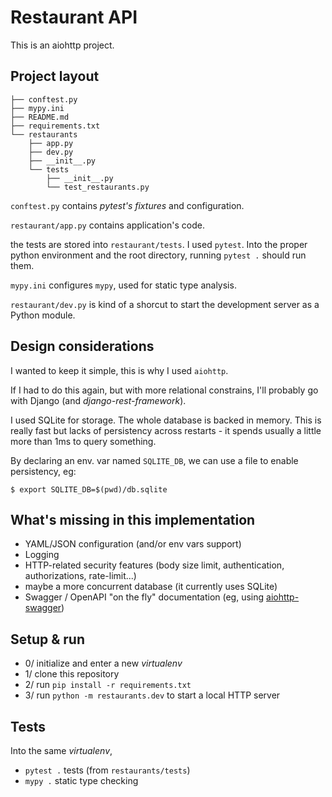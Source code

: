 # Restaurant API


This is an aiohttp project.


## Project layout


```
├── conftest.py
├── mypy.ini
├── README.md
├── requirements.txt
└── restaurants
    ├── app.py
    ├── dev.py
    ├── __init__.py
    └── tests
        ├── __init__.py
        └── test_restaurants.py

```

`conftest.py` contains _pytest's fixtures_ and configuration.

`restaurant/app.py` contains application's code.

the tests are stored into `restaurant/tests`. I used `pytest`. Into the proper python environment and the root directory, running `pytest .` should run them.

`mypy.ini` configures `mypy`, used for static type analysis.

`restaurant/dev.py` is kind of a shorcut to start the development server as a Python module.


## Design considerations

I wanted to keep it simple, this is why I used `aiohttp`.

If I had to do this again, but with more relational constrains, I'll probably go with Django (and _django-rest-framework_).

I used SQLite for storage. The whole database is backed in memory. This is really fast but lacks of persistency across restarts - it spends usually a little more than 1ms to query something.

By declaring an env. var named `SQLITE_DB`, we can use a file to enable persistency, eg:

```
$ export SQLITE_DB=$(pwd)/db.sqlite
```

## What's missing in this implementation


- YAML/JSON configuration (and/or env vars support)
- Logging
- HTTP-related security features (body size limit, authentication, authorizations, rate-limit...)
- maybe a more concurrent database (it currently uses SQLite)
- Swagger / OpenAPI "on the fly" documentation (eg, using [aiohttp-swagger](https://github.com/cr0hn/aiohttp-swagger))




## Setup & run


- 0/ initialize and enter a new _virtualenv_
- 1/ clone this repository
- 2/ run `pip install -r requirements.txt`
- 3/ run `python -m restaurants.dev` to start a local HTTP server


## Tests

Into the same _virtualenv_,

- `pytest .` tests (from `restaurants/tests`)
- `mypy .` static type checking
